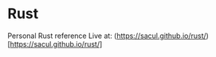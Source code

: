 # Rust
Personal Rust reference
Live at: (https://sacul.github.io/rust/)[https://sacul.github.io/rust/]
